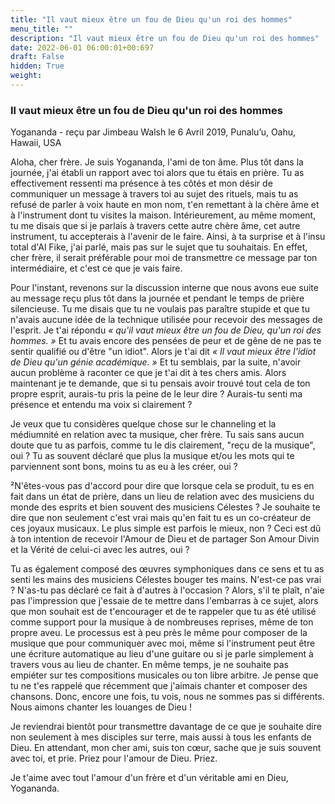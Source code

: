 ```yaml
---
title: "Il vaut mieux être un fou de Dieu qu'un roi des hommes"
menu_title: ""
description: "Il vaut mieux être un fou de Dieu qu'un roi des hommes"
date: 2022-06-01 06:00:01+00:697
draft: False
hidden: True
weight:
---
```

### Il vaut mieux être un fou de Dieu qu'un roi des hommes

Yogananda - reçu par Jimbeau Walsh le 6 Avril 2019, Punalu’u, Oahu, Hawaii, USA

Aloha, cher frère. Je suis Yogananda, l'ami de ton âme. Plus tôt dans la journée, j'ai établi un rapport avec toi alors que tu étais en prière. Tu as effectivement ressenti ma présence à tes côtés et mon désir de communiquer un message à travers toi au sujet des rituels, mais tu as refusé de parler à voix haute en mon nom, t'en remettant à la chère âme et à l'instrument dont tu visites la maison. Intérieurement, au même moment, tu me disais que si je parlais à travers cette autre chère âme, cet autre instrument, tu accepterais à l'avenir de le faire. Ainsi, à ta surprise et à l'insu total d'Al Fike, j'ai parlé, mais pas sur le sujet que tu souhaitais. En effet, cher frère, il serait préférable pour moi de transmettre ce message par ton intermédiaire, et c'est ce que je vais faire.

Pour l'instant, revenons sur la discussion interne que nous avons eue suite au message reçu plus tôt dans la journée et pendant le temps de prière silencieuse. Tu me disais que tu ne voulais pas paraître stupide et que tu n'avais aucune idée de la technique utilisée pour recevoir des messages de l'esprit. Je t'ai répondu *« qu'il vaut mieux être un fou de Dieu, qu'un roi des hommes. »* Et tu avais encore des pensées de peur et de gêne de ne pas te sentir qualifié ou d'être "un idiot". Alors je t'ai dit *« Il vaut mieux être l'idiot de Dieu qu'un génie académique. »* Et tu semblais, par la suite, n'avoir aucun problème à raconter ce que je t'ai dit à tes chers amis. Alors maintenant je te demande, que si tu pensais avoir trouvé tout cela de ton propre esprit, aurais-tu pris la peine de le leur dire ? Aurais-tu senti ma présence et entendu ma voix si clairement ?

Je veux que tu considères quelque chose sur le channeling et la médiumnité en relation avec ta musique, cher frère. Tu sais sans aucun doute que tu as parfois, comme tu le dis clairement, "reçu de la musique", oui ? Tu as souvent déclaré que plus la musique et/ou les mots qui te parviennent sont bons, moins tu as eu à les créer, oui ?

²N'êtes-vous pas d'accord pour dire que lorsque cela se produit, tu es en fait dans un état de prière, dans un lieu de relation avec des musiciens du monde des esprits et bien souvent des musiciens Célestes ? Je souhaite te dire que non seulement c'est vrai mais qu'en fait tu es un co-créateur de ces joyaux musicaux. Le plus simple est parfois le mieux, non ? Ceci est dû à ton intention de recevoir l'Amour de Dieu et de partager Son Amour Divin et la Vérité de celui-ci avec les autres, oui ?

Tu as également composé des œuvres symphoniques dans ce sens et tu as senti les mains des musiciens Célestes bouger tes mains. N'est-ce pas vrai ? N'as-tu pas déclaré ce fait à d'autres à l'occasion ? Alors, s'il te plaît, n'aie pas l'impression que j'essaie de te mettre dans l'embarras à ce sujet, alors que mon souhait est de t'encourager et de te rappeler que tu as été utilisé comme support pour la musique à de nombreuses reprises, même de ton propre aveu. Le processus est à peu près le même pour composer de la musique que pour communiquer avec moi, même si l'instrument peut être une écriture automatique au lieu d'une guitare ou si je parle simplement à travers vous au lieu de chanter. En même temps, je ne souhaite pas empiéter sur tes compositions musicales ou ton libre arbitre. Je pense que tu ne t'es rappelé que récemment que j'aimais chanter et composer des chansons. Donc, encore une fois, tu vois, nous ne sommes pas si différents. Nous aimons chanter les louanges de Dieu !

Je reviendrai bientôt pour transmettre davantage de ce que je souhaite dire non seulement à mes disciples sur terre, mais aussi à tous les enfants de Dieu. En attendant, mon cher ami, suis ton cœur, sache que je suis souvent avec toi, et prie. Priez pour l'amour de Dieu. Priez.

Je t'aime avec tout l'amour d'un frère et d'un véritable ami en Dieu, Yogananda.



